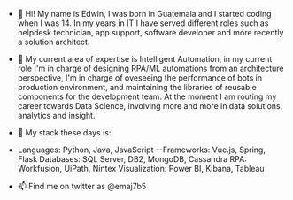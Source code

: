 * 👋 Hi! My name is Edwin, I was born in Guatemala and I started coding when I was 14. In my years in IT I have served different roles such as helpdesk technician, app support, software developer and more recently a solution architect.

- 👀 My current area of expertise is Intelligent Automation, in my current role I'm in charge of designing RPA/ML automations from an architecture perspective, I'm in charge of oveseeing the performance of bots in production environment, and maintaining the libraries of reusable components for the development team. At the moment I am routing my career towards Data Science, involving more and more in data solutions, analytics and insight.
 
- 🌱 My stack these days is:
 - Languages: Python, Java, JavaScript
    --Frameworks: Vue.js, Spring, Flask
    Databases: SQL Server, DB2, MongoDB, Cassandra
    RPA: Workfusion, UiPath, Nintex
    Visualization: Power BI, Kibana, Tableau

<!-- - 💞️ I’m looking to collaborate on ...-->
- 📫 Find me on twitter as @emaj7b5

<!---
bluegoldengoldfish/bluegoldengoldfish is a ✨ special ✨ repository because its `README.md` (this file) appears on your GitHub profile.
You can click the Preview link to take a look at your changes.
--->
